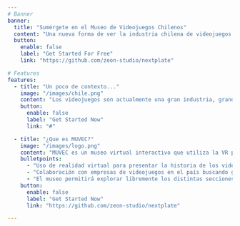 ```yaml
---
# Banner
banner:
  title: "Sumérgete en el Museo de Videojuegos Chilenos"
  content: "Una nueva forma de ver la industria chilena de videojuegos usando realidad virtual!"
  button:
    enable: false
    label: "Get Started For Free"
    link: "https://github.com/zeon-studio/nextplate"

# Features
features:
  - title: "Un poco de contexto..."
    image: "/images/chile.png"
    content: "Los videojuegos son actualmente una gran industria, grandes empresas son partícipes y existen muchos clientes y usuarios. Chile no se queda atrás en esto y ya posee empresas como AbstractDigital que buscan destacarse a nivel internacional con títulos como Tormented Souls. Sin embargo, es poca la difusión de esta industria en el territorio nacional y la ciudadanía, lo que influye negativamente en su desarrollo, su proceso creativo y su importancia histórica"
    button:
      enable: false
      label: "Get Started Now"
      link: "#"

  - title: "¿Que es MUVEC?"
    image: "/images/logo.png"
    content: "MUVEC es un museo virtual interactivo que utiliza la VR para educar y guiar a los usuarios a lo largo de la historia de los videojuegos chilenos, es una digitalización de la información existente que está esparcida en diferentes medios, que culturiza al usuario utilizando la interactividad del VR"
    bulletpoints:
      - "Uso de realidad virtual para presentar la historia de los videojuegos en chile"
      - "Colaboración con empresas de videojuegos en el país buscando generar una mayor exposición de sus trabajos "
      - "El museo permitirá explorar libremente los distintas secciones como la historia de los Videojuegos Chilenos, Artistas y Desarrolladores, Mundos de Videojuegos, Making-of y Herramientas y tecnologías útiles para la creación de videojuegos"
    button:
      enable: false
      label: "Get Started Now"
      link: "https://github.com/zeon-studio/nextplate"

---
```

